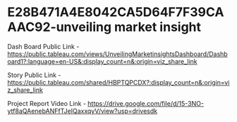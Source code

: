 # E28B471A4E8042CA5D64F7F39CAAAC92-unveiling market insight


Dash Board Public Link - https://public.tableau.com/views/UnveilingMarketinsightsDashboard/Dashboard1?:language=en-US&:display_count=n&:origin=viz_share_link

Story Public Link - https://public.tableau.com/shared/HBPTQPCDX?:display_count=n&:origin=viz_share_link

Project Report Video Link - https://drive.google.com/file/d/15-3NO-ytf8aQAenebANFfTJeIQaxxqyV/view?usp=drivesdk
